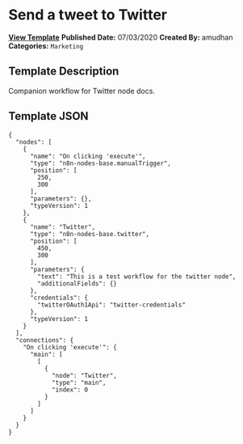 # Send a tweet to Twitter

**[View Template](https://n8n.io/workflows/445-/)**  **Published Date:** 07/03/2020  **Created By:** amudhan  **Categories:** `Marketing`  

## Template Description

Companion workflow for Twitter node docs.



## Template JSON

```
{
  "nodes": [
    {
      "name": "On clicking 'execute'",
      "type": "n8n-nodes-base.manualTrigger",
      "position": [
        250,
        300
      ],
      "parameters": {},
      "typeVersion": 1
    },
    {
      "name": "Twitter",
      "type": "n8n-nodes-base.twitter",
      "position": [
        450,
        300
      ],
      "parameters": {
        "text": "This is a test workflow for the twitter node",
        "additionalFields": {}
      },
      "credentials": {
        "twitterOAuth1Api": "twitter-credentials"
      },
      "typeVersion": 1
    }
  ],
  "connections": {
    "On clicking 'execute'": {
      "main": [
        [
          {
            "node": "Twitter",
            "type": "main",
            "index": 0
          }
        ]
      ]
    }
  }
}
```
